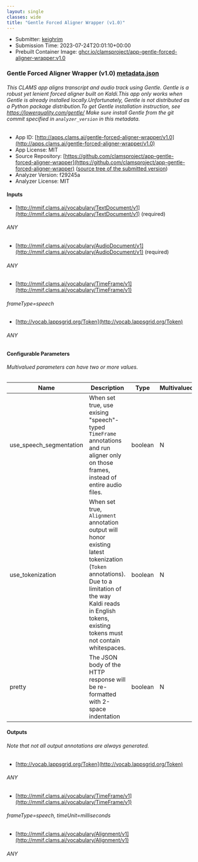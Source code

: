 ```yaml
---
layout: single
classes: wide
title: "Gentle Forced Aligner Wrapper (v1.0)"
---
```

* Submitter: [keighrim](https://github.com/keighrim)
* Submission Time: 2023-07-24T20:01:10+00:00
* Prebuilt Container Image: [ghcr.io/clamsproject/app-gentle-forced-aligner-wrapper:v1.0](https://github.com/clamsproject/app-gentle-forced-aligner-wrapper/pkgs/container/app-gentle-forced-aligner-wrapper/v1.0)


### Gentle Forced Aligner Wrapper (v1.0) [metadata.json](metadata.json)
###### This CLAMS app aligns transcript and audio track using Gentle. Gentle is a robust yet lenient forced aligner built on Kaldi.This app only works when Gentle is already installed locally.Unfortunately, Gentle is not distributed as a Python package distribution.To get Gentle installation instruction, see https://lowerquality.com/gentle/ Make sure install Gentle from the git commit specified in ``analyzer_version`` in this metadata.

* App ID: [http://apps.clams.ai/gentle-forced-aligner-wrapper/v1.0](http://apps.clams.ai/gentle-forced-aligner-wrapper/v1.0)
* App License: MIT
* Source Repository: [https://github.com/clamsproject/app-gentle-forced-aligner-wrapper](https://github.com/clamsproject/app-gentle-forced-aligner-wrapper) ([source tree of the submitted version](https://github.com/clamsproject/app-gentle-forced-aligner-wrapper/tree/v1.0))
* Analyzer Version: f29245a
* Analyzer License: MIT


#### Inputs
* [http://mmif.clams.ai/vocabulary/TextDocument/v1](http://mmif.clams.ai/vocabulary/TextDocument/v1) (required)
###### ANY
* [http://mmif.clams.ai/vocabulary/AudioDocument/v1](http://mmif.clams.ai/vocabulary/AudioDocument/v1) (required)
###### ANY
* [http://mmif.clams.ai/vocabulary/TimeFrame/v1](http://mmif.clams.ai/vocabulary/TimeFrame/v1) 
###### frameType=speech
* [http://vocab.lappsgrid.org/Token](http://vocab.lappsgrid.org/Token) 
###### ANY


#### Configurable Parameters
###### Multivalued parameters can have two or more values.

|Name|Description|Type|Multivalued|Default|Choices|
|----|-----------|----|-----------|-------|-------|
|use_speech_segmentation|When set true, use exising "speech"-typed ``TimeFrame`` annotations and run aligner only on those frames, instead of entire audio files.|boolean|N|true|`false`, **_`true`_**|
|use_tokenization|When set true, ``Alignment`` annotation output will honor existing latest tokenization (``Token`` annotations). Due to a limitation of the way Kaldi reads in English tokens, existing tokens must not contain whitespaces. |boolean|N|true|`false`, **_`true`_**|
|pretty|The JSON body of the HTTP response will be re-formatted with 2-space indentation|boolean|N|false|**_`false`_**, `true`|


#### Outputs
###### Note that not all output annotations are always generated.
* [http://vocab.lappsgrid.org/Token](http://vocab.lappsgrid.org/Token) 
###### ANY
* [http://mmif.clams.ai/vocabulary/TimeFrame/v1](http://mmif.clams.ai/vocabulary/TimeFrame/v1) 
###### frameType=speech, timeUnit=milliseconds
* [http://mmif.clams.ai/vocabulary/Alignment/v1](http://mmif.clams.ai/vocabulary/Alignment/v1) 
###### ANY
